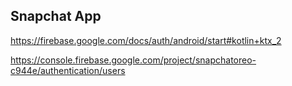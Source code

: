 ## Snapchat App

https://firebase.google.com/docs/auth/android/start#kotlin+ktx_2

https://console.firebase.google.com/project/snapchatoreo-c944e/authentication/users
